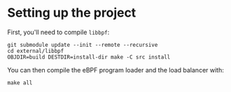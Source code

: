 # Setting up the project

First, you'll need to compile `libbpf`:

```
git submodule update --init --remote --recursive
cd external/libbpf
OBJDIR=build DESTDIR=install-dir make -C src install
```

You can then compile the eBPF program loader and the load balancer with:

```
make all
```